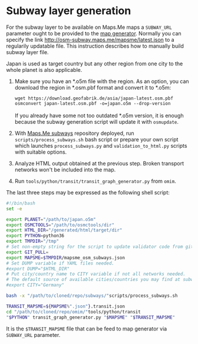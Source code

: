 # Subway layer generation

For the subway layer to be available on Maps.Me maps a `SUBWAY_URL` 
parameter ought to be provided to the
[map generator](https://github.com/organicmaps/organicmaps/tree/master/tools/python/maps_generator).
Normally you can specify the link http://osm-subway.maps.me/mapsme/latest.json
to a regularily updatable file. 
This instruction describes how to manually build subway layer file.


Japan is used as target country but any other region from one city to the
whole planet is also applicable.

1. Make sure you have an *.o5m file with the region. As an option, you can
download the region in *.osm.pbf format and convert it to *.o5m:
 
    `wget https://download.geofabrik.de/asia/japan-latest.osm.pbf`\
    `osmconvert japan-latest.osm.pbf -o=japan.o5m --drop-version`\
    \
If you already have some not too outdated *.o5m version, it is enough
because the subway generation script will update it with `osmupdate`. 

1. With [Maps.Me subways](https://github.com/mapsme/subways) repository deployed,
run `scripts/process_subways.sh` bash script or prepare your own script
which launches `process_subways.py` and `validation_to_html.py` scripts
with suitable options. 
 
1. Analyze HTML output obtained at the previous step. Broken transport
networks won't be included into the map.

1. Run `tools/python/transit/transit_graph_generator.py` from `omim`.

The last three steps may be expressed as the following shell script:

```bash
#!/bin/bash
set -e

export PLANET="/path/to/japan.o5m"
export OSMCTOOLS="/path/to/osmctools/dir"
export HTML_DIR="/generated/html/target/dir"
export PYTHON=python36
export TMPDIR="/tmp"
# Set non-empty string for the script to update validator code from git repository
export GIT_PULL=
export MAPSME=$TMPDIR/mapsme_osm_subways.json
# Set DUMP variable if YAML files needed.
#export DUMP="$HTML_DIR"
# Put city/country name to CITY variable if not all networks needed.
# The default source of available cities/countries you may find at subways repository README.
#export CITY="Germany"

bash -x "/path/to/cloned/repo/subways/"scripts/process_subways.sh

TRANSIT_MAPSME=${MAPSME%".json"}.transit.json
cd "/path/to/cloned/repo/omim/"tools/python/transit
"$PYTHON" transit_graph_generator.py "$MAPSME" "$TRANSIT_MAPSME"
```

It is the `$TRANSIT_MAPSME` file
that can be feed to map generator via `SUBWAY_URL` parameter.

 
